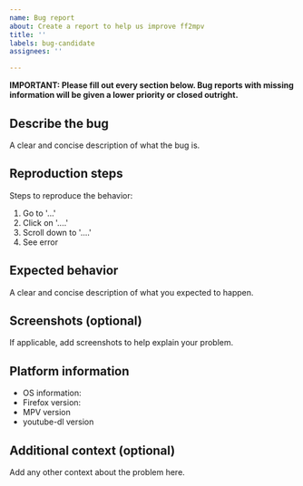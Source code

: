 ```yaml
---
name: Bug report
about: Create a report to help us improve ff2mpv
title: ''
labels: bug-candidate
assignees: ''

---
```


**IMPORTANT: Please fill out every section below. Bug reports with missing information will be
given a lower priority or closed outright.**

## Describe the bug

A clear and concise description of what the bug is.

## Reproduction steps

Steps to reproduce the behavior:
1. Go to '...'
2. Click on '....'
3. Scroll down to '....'
4. See error

## Expected behavior

A clear and concise description of what you expected to happen.

## Screenshots (optional)

If applicable, add screenshots to help explain your problem.

## Platform information

 - OS information:
 - Firefox version:
 - MPV version
 - youtube-dl version

## Additional context (optional)

Add any other context about the problem here.
